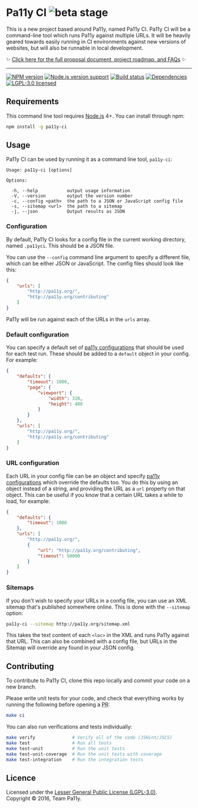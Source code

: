 
# Pa11y CI ![beta stage][status-badge]

This is a new project based around Pa11y, named Pa11y CI. Pa11y CI will be a command-line tool which runs Pa11y against multiple URLs. It will be heavily geared towards easily running in CI environments against new versions of websites, but will also be runnable in local development.

:sparkles: [Click here for the full proposal document, project roadmap, and FAQs](PROPOSAL.md) :sparkles:

---


[![NPM version][shield-npm]][info-npm]
[![Node.js version support][shield-node]][info-node]
[![Build status][shield-build]][info-build]
[![Dependencies][shield-dependencies]][info-dependencies]
[![LGPL-3.0 licensed][shield-license]][info-license]


## Requirements

This command line tool requires [Node.js] 4+. You can install through npm:

```sh
npm install -g pa11y-ci
```


## Usage

Pa11y CI can be used by running it as a command line tool, `pa11y-ci`:

```
Usage: pa11y-ci [options]

Options:

  -h, --help           output usage information
  -V, --version        output the version number
  -c, --config <path>  the path to a JSON or JavaScript config file
  -s, --sitemap <url>  the path to a sitemap
  -j, --json           Output results as JSON
```

### Configuration

By default, Pa11y CI looks for a config file in the current working directory, named `.pa11yci`. This should be a JSON file.

You can use the `--config` command line argument to specify a different file, which can be either JSON or JavaScript. The config files should look like this:

```json
{
    "urls": [
        "http://pa11y.org/",
        "http://pa11y.org/contributing"
    ]
}
```

Pa11y will be run against each of the URLs in the `urls` array.

### Default configuration

You can specify a default set of [pa11y configurations] that should be used for each test run. These should be added to a `default` object in your config. For example:

```json
{
    "defaults": {
        "timeout": 1000,
        "page": {
            "viewport": {
                "width": 320,
                "height": 480
            }
        }
    },
    "urls": [
        "http://pa11y.org/",
        "http://pa11y.org/contributing"
    ]
}
```

### URL configuration

Each URL in your config file can be an object and specify [pa11y configurations] which override the defaults too. You do this by using an object instead of a string, and providing the URL as a `url` property on that object. This can be useful if you know that a certain URL takes a while to load, for example:

```json
{
    "defaults": {
        "timeout": 1000
    },
    "urls": [
        "http://pa11y.org/",
        {
            "url": "http://pa11y.org/contributing",
            "timeout": 50000
        }
    ]
}
```

### Sitemaps

If you don't wish to specify your URLs in a config file, you can use an XML sitemap that's published somewhere online. This is done with the `--sitemap` option:

```sh
pa11y-ci --sitemap http://pa11y.org/sitemap.xml
```

This takes the text content of each `<loc>` in the XML and runs Pa11y against that URL. This can also be combined with a config file, but URLs in the Sitemap will override any found in your JSON config.


## Contributing

To contribute to Pa11y CI, clone this repo locally and commit your code on a new branch.

Please write unit tests for your code, and check that everything works by running the following before opening a <abbr title="pull request">PR</abbr>:

```sh
make ci
```

You can also run verifications and tests individually:

```sh
make verify              # Verify all of the code (JSHint/JSCS)
make test                # Run all tests
make test-unit           # Run the unit tests
make test-unit-coverage  # Run the unit tests with coverage
make test-integration    # Run the integration tests
```


## Licence

Licensed under the [Lesser General Public License (LGPL-3.0)](LICENSE).  
Copyright &copy; 2016, Team Pa11y.



[issues]: https://github.com/pa11y/ci/issues
[node.js]: https://nodejs.org/
[pa11y configurations]: https://github.com/pa11y/pa11y#configuration
[status-badge]: https://img.shields.io/badge/status-beta-yellowgreen.svg
[twitter]: https://twitter.com/pa11yorg

[info-dependencies]: https://gemnasium.com/pa11y/ci
[info-license]: LICENSE
[info-node]: package.json
[info-npm]: https://www.npmjs.com/package/pa11y-ci
[info-build]: https://travis-ci.org/pa11y/ci
[shield-dependencies]: https://img.shields.io/gemnasium/pa11y/ci.svg
[shield-license]: https://img.shields.io/badge/license-LGPL%203.0-blue.svg
[shield-node]: https://img.shields.io/badge/node.js%20support-4–6-brightgreen.svg
[shield-npm]: https://img.shields.io/npm/v/pa11y-ci.svg
[shield-build]: https://img.shields.io/travis/pa11y/ci/master.svg
